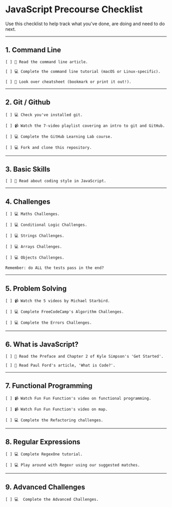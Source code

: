 # JavaScript Precourse Checklist

Use this checklist to help track what you've done, are doing and need to do next.

---

## 1. Command Line

    [ ] 📖 Read the command line article.

    [ ] 💻 Complete the command line tutorial (macOS or Linux-specific).

    [ ] 📖 Look over cheatsheet (bookmark or print it out!).

---

## 2. Git / Github

    [ ] 💻 Check you've installed git.

    [ ] 📹 Watch the 7-video playlist covering an intro to git and GitHub.

    [ ] 💻 Complete the GitHub Learning Lab course.

    [ ] 💻 Fork and clone this repository.

---

## 3. Basic Skills

    [ ] 📖 Read about coding style in JavaScript.

---

## 4. Challenges

    [ ] 💻 Maths Challenges.

    [ ] 💻 Conditional Logic Challenges.

    [ ] 💻 Strings Challenges.

    [ ] 💻 Arrays Challenges.

    [ ] 💻 Objects Challenges.

    Remember: do ALL the tests pass in the end?

---

## 5. Problem Solving

    [ ] 📹 Watch the 5 videos by Michael Starbird.

    [ ] 💻 Complete FreeCodeCamp's Algorithm Challenges.

    [ ] 💻 Complete the Errors Challenges.

---

## 6. What is JavaScript?

    [ ] 📖 Read the Preface and Chapter 2 of Kyle Simpson's 'Get Started'.

    [ ] 📖 Read Paul Ford's article, 'What is Code?'.

---

## 7. Functional Programming

    [ ] 📹 Watch Fun Fun Function's video on functional programming.

    [ ] 📹 Watch Fun Fun Function's video on map.

    [ ] 💻 Complete the Refactoring challenges.

---

## 8. Regular Expressions

    [ ] 💻 Complete RegexOne tutorial.

    [ ] 💻 Play around with Regexr using our suggested matches.

---

## 9. Advanced Challenges

    [ ] 💻  Complete the Advanced Challenges.

